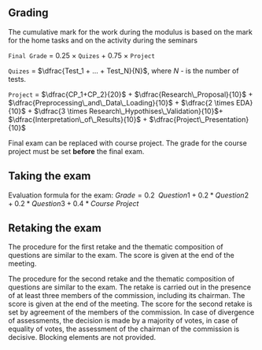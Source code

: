 ## Grading
The cumulative mark for the work during the modulus is based on the mark for the home tasks and on the activity during the seminars 

`Final Grade` = 0.25 $\times$ `Quizes` + 0.75 $\times$ `Project`

`Quizes` = $\dfrac{Test_1 + ... + Test_N}{N}$, where $N$ - is the number of tests.

`Project` =  $\dfrac{CP_1+CP_2}{20}$ + $\dfrac{Research\_Proposal}{10}$ + $\dfrac{Preprocessing\_and\_Data\_Loading}{10}$ + $\dfrac{2 \times EDA}{10}$ + $\dfrac{3 \times Research\_Hypothises\_Validation}{10}$+ $\dfrac{Interpretation\_of\_Results}{10}$ + $\dfrac{Project\_Presentation}{10}$ 

Final exam can be replaced with course project. The grade for the course project must be set **before** the final exam.

## Taking the exam
Evaluation formula for the exam:
*Grade* = 0.2  *Question*1 + 0.2 * *Question*2 + 0.2 * *Question*3 + 0.4 * *Course Project* 

## Retaking the exam
The procedure for the first retake and the thematic composition of questions are similar to the exam. The score is given at the end of the meeting.

The procedure for the second retake and the thematic composition of questions are similar to the exam. The retake is carried out in the presence of at least three members of the commission, including its chairman. The score is given at the end of the meeting. The score for the second retake is set by agreement of the members of the commission. In case of divergence of assessments, the decision is made by a majority of votes, in case of equality of votes, the assessment of the chairman of the commission is decisive. Blocking elements are not provided.